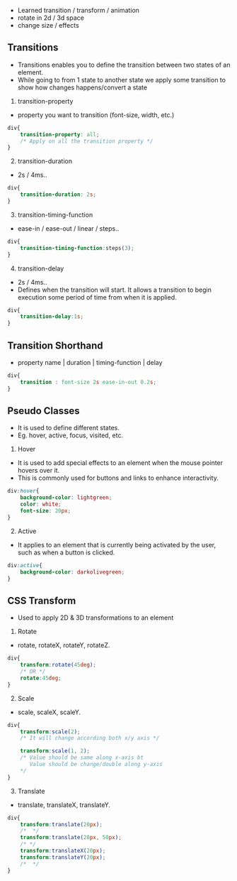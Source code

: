- Learned transition / transform / animation
- rotate in 2d / 3d space
- change size / effects

## Transitions
- Transitions enables you to define the transition between two states of an element.
- While going to from 1 state to another state we apply some transition to show how changes happens/convert a state
1. transition-property
- property you want to transition (font-size, width, etc.)
```css
div{
    transition-property: all;
    /* Apply on all the transition property */
}
```
2. transition-duration
- 2s / 4ms..
```css
div{
    transition-duration: 2s;
}
```
3. transition-timing-function
- ease-in / ease-out / linear / steps..
```css
div{
    transition-timing-function:steps(3);
}
```
4. transition-delay
- 2s / 4ms..
- Defines when the transition will start. It allows a transition to begin execution some period of time from when it is applied.
```css
div{
    transition-delay:1s;
}
```
## Transition Shorthand
- property name | duration | timing-function | delay
```css
div{
    transition : font-size 2s ease-in-out 0.2s;
}
```
## Pseudo Classes
- It is used to define different states.
- Eg. hover, active, focus, visited, etc.
1. Hover
- It is used to add special effects to an element when the mouse pointer hovers over it.
- This is commonly used for buttons and links to enhance interactivity.
```css
div:hover{
    background-color: lightgreen;
    color: white;
    font-size: 20px;
}
```
2. Active
- It applies to an element that is currently being activated by the user, such as when a button is clicked.
```css
div:active{
    background-color: darkolivegreen;
}
```
## CSS Transform
- Used to apply 2D & 3D transformations to an element
1. Rotate
- rotate, rotateX, rotateY, rotateZ.
```css
div{
    transform:rotate(45deg);
    /* OR */
    rotate:45deg;
}
```
2. Scale
- scale, scaleX, scaleY. 
```css
div{
    transform:scale(2);
    /* It will change according both x/y axis */

    transform:scale(1, 2);
    /* Value should be same along x-axis bt 
       Value should be change/double along y-axis
    */
}
```
3. Translate
- translate, translateX, translateY.
```css
div{
    transform:translate(20px);
    /*  */
    transform:translate(20px, 50px);
    /* */
    transform:translateX(20px);
    transform:translateY(20px);
    /*  */
}
```